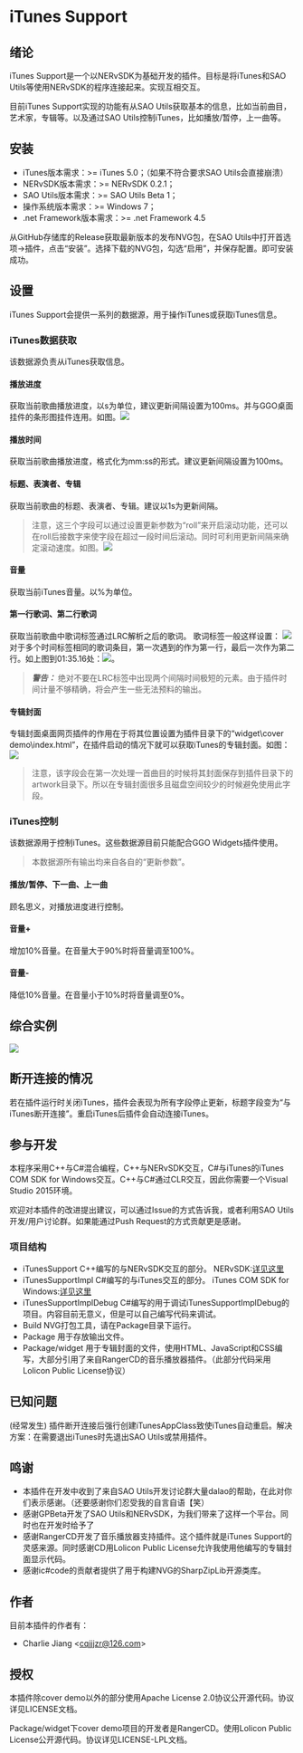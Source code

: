 # iTunes Support

## 绪论
iTunes Support是一个以NERvSDK为基础开发的插件。目标是将iTunes和SAO Utils等使用NERvSDK的程序连接起来。实现互相交互。

目前iTunes Support实现的功能有从SAO Utils获取基本的信息，比如当前曲目，艺术家，专辑等。以及通过SAO Utils控制iTunes，比如播放/暂停，上一曲等。
## 安装
- iTunes版本需求：>= iTunes 5.0；（如果不符合要求SAO Utils会直接崩溃）
- NERvSDK版本需求：>= NERvSDK 0.2.1；
- SAO Utils版本需求：>= SAO Utils Beta 1；
- 操作系统版本需求：>= Windows 7；
- .net Framework版本需求：>= .net Framework 4.5

从GitHub存储库的Release获取最新版本的发布NVG包，在SAO Utils中打开首选项->插件，点击“安装”。选择下载的NVG包，勾选“启用”，并保存配置。即可安装成功。

## 设置
iTunes Support会提供一系列的数据源，用于操作iTunes或获取iTunes信息。

### iTunes数据获取
该数据源负责从iTunes获取信息。

#### 播放进度
获取当前歌曲播放进度，以s为单位，建议更新间隔设置为100ms。并与GGO桌面挂件的条形图挂件连用。如图。![](http://p1.bqimg.com/4851/1611c808f64092a2.png)

#### 播放时间
获取当前歌曲播放进度，格式化为mm:ss的形式。建议更新间隔设置为100ms。

#### 标题、表演者、专辑
获取当前歌曲的标题、表演者、专辑。建议以1s为更新间隔。

> 注意，这三个字段可以通过设置更新参数为“roll”来开启滚动功能，还可以在roll后接数字来使字段在超过一段时间后滚动。同时可利用更新间隔来确定滚动速度。如图。![](http://p1.bpimg.com/4851/da7fe613f51acdf5.gif)

#### 音量
获取当前iTunes音量。以%为单位。

#### 第一行歌词、第二行歌词
获取当前歌曲中歌词标签通过LRC解析之后的歌词。
歌词标签一般这样设置：
![](http://p1.bqimg.com/4851/4487757d66f4f076.png)
对于多个时间标签相同的歌词条目，第一次遇到的作为第一行，最后一次作为第二行。如上图到01:35.16处：![](http://p1.bqimg.com/4851/268bd9d7ce6f3306.png)。

> __*警告：*__ 绝对不要在LRC标签中出现两个间隔时间极短的元素。由于插件时间计量不够精确，将会产生一些无法预料的输出。

#### 专辑封面
专辑封面桌面网页插件的作用在于将其位置设置为插件目录下的“widget\cover demo\index.html”，在插件启动的情况下就可以获取iTunes的专辑封面。如图：![](http://p1.bqimg.com/4851/b519d0084559c79d.png)

> 注意，该字段会在第一次处理一首曲目的时候将其封面保存到插件目录下的artwork目录下。所以在专辑封面很多且磁盘空间较少的时候避免使用此字段。

### iTunes控制
该数据源用于控制iTunes。这些数据源目前只能配合GGO Widgets插件使用。
> 本数据源所有输出均来自各自的“更新参数”。

#### 播放/暂停、下一曲、上一曲
顾名思义，对播放进度进行控制。

#### 音量+
增加10%音量。在音量大于90%时将音量调至100%。

#### 音量-
降低10%音量。在音量小于10%时将音量调至0%。

## 综合实例
![](http://p1.bpimg.com/4851/89784b3dec349a22.gif)

## 断开连接的情况
若在插件运行时关闭iTunes，插件会表现为所有字段停止更新，标题字段变为“与iTunes断开连接”。重启iTunes后插件会自动连接iTunes。

## 参与开发
本程序采用C++与C#混合编程，C++与NERvSDK交互，C#与iTunes的iTunes COM SDK for Windows交互。C++与C#通过CLR交互，因此你需要一个Visual Studio 2015环境。

欢迎对本插件的改进提出建议，可以通过Issue的方式告诉我，或者利用SAO Utils开发/用户讨论群。如果能通过Push Request的方式贡献更是感谢。

### 项目结构
- iTunesSupport C++编写的与NERvSDK交互的部分。 NERvSDK:[详见这里](https://github.com/NERvGear/NERvSDK "NERvSDK")
- iTunesSupportImpl C#编写的与iTunes交互的部分。 iTunes COM SDK for Windows:[详见这里](http://www.joshkunz.com/iTunesControl/main.html "iTunes COM SDK for Windows")
- iTunesSupportImplDebug C#编写的用于调试iTunesSupportImplDebug的项目。内容目前无意义，但是可以自己编写代码来调试。
- Build NVG打包工具，请在Package目录下运行。
- Package 用于存放输出文件。
- Package/widget 用于专辑封面的文件，使用HTML、JavaScript和CSS编写，大部分引用了来自RangerCD的音乐播放器插件。（此部分代码采用Lolicon Public License协议）

## 已知问题
(经常发生) 插件断开连接后强行创建iTunesAppClass致使iTunes自动重启。解决方案：在需要退出iTunes时先退出SAO Utils或禁用插件。

## 鸣谢
- 本插件在开发中收到了来自SAO Utils开发讨论群大量dalao的帮助，在此对你们表示感谢。（还要感谢你们忍受我的自言自语【笑）
- 感谢GPBeta开发了SAO Utils和NERvSDK，为我们带来了这样一个平台。同时也在开发时给予了
- 感谢RangerCD开发了音乐播放器支持插件。这个插件就是iTunes Support的灵感来源。同时感谢CD用Lolicon Public License允许我使用他编写的专辑封面显示代码。
- 感谢ic#code的贡献者提供了用于构建NVG的SharpZipLib开源类库。

## 作者
目前本插件的作者有：

- Charlie Jiang <[cqjjjzr@126.com](mailto:cqjjjzr@126.com "cqjjjzr@126.com")>

## 授权
本插件除cover demo以外的部分使用Apache License 2.0协议公开源代码。协议详见LICENSE文档。

Package/widget下cover demo项目的开发者是RangerCD。使用Lolicon Public License公开源代码。协议详见LICENSE-LPL文档。
